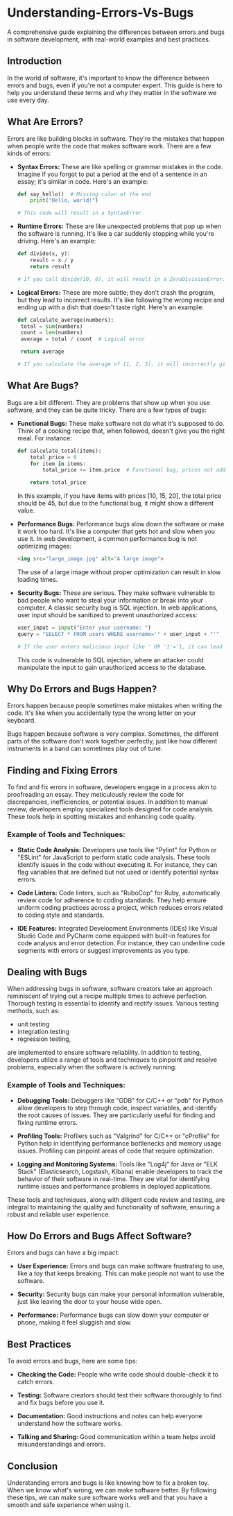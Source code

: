 # Understanding-Errors-Vs-Bugs
A comprehensive guide explaining the differences between errors and bugs in software development, with real-world examples and best practices.

## Introduction

In the world of software, it's important to know the difference between errors and bugs, even if you're not a computer expert. This guide is here to help you understand these terms and why they matter in the software we use every day.

## What Are Errors?

Errors are like building blocks in software. They're the mistakes that happen when people write the code that makes software work. There are a few kinds of errors:

- **Syntax Errors:** These are like spelling or grammar mistakes in the code. Imagine if you forgot to put a period at the end of a sentence in an essay; it's similar in code. Here's an example:

  ```python
  def say_hello()  # Missing colon at the end
      print("Hello, world!")

  # This code will result in a SyntaxError.
  
- **Runtime Errors:** These are like unexpected problems that pop up when the software is running. It's like a car suddenly stopping while you're driving. Here's an example:

  ```python
  def divide(x, y):
      result = x / y
      return result

  # If you call divide(10, 0), it will result in a ZeroDivisionError.```
  ```
- **Logical Errors:** These are more subtle; they don't crash the program, but they lead to incorrect results. It's like following the wrong recipe and ending up with a dish that doesn't taste right. Here's an example:

   ```python
   def calculate_average(numbers):
    total = sum(numbers)
    count = len(numbers)
    average = total / count  # Logical error

    return average

  # If you calculate the average of [1, 2, 3], it will incorrectly give 2.0 instead of 2.33.

  ```

## What Are Bugs?

Bugs are a bit different. They are problems that show up when you use software, and they can be quite tricky. There are a few types of bugs:

- **Functional Bugs:** These make software not do what it's supposed to do. Think of a cooking recipe that, when followed, doesn't give you the right meal. For instance:

  ```python
  def calculate_total(items):
      total_price = 0
      for item in items:
          total_price += item.price  # Functional bug, prices not added correctly

      return total_price
  ```
  In this example, if you have items with prices [10, 15, 20], the total price should be 45, but due to the functional bug, it might show a different value.
  

- **Performance Bugs:** Performance bugs slow down the software or make it work too hard. It's like a computer that gets hot and slow when you use it. In web development, a common performance bug is not optimizing images:

  ```html
  <img src="large_image.jpg" alt="A large image">
  ```
  The use of a large image without proper optimization can result in slow loading times.
  
- **Security Bugs:** These are serious. They make software vulnerable to bad people who want to steal your information or break into your computer. A classic security bug is SQL injection. In web applications, user input should be sanitized to prevent unauthorized access:

  ```python
  user_input = input("Enter your username: ")
  query = "SELECT * FROM users WHERE username='" + user_input + "'"

  # If the user enters malicious input like ' OR '1'='1, it can lead to unauthorized access.
  ```
  This code is vulnerable to SQL injection, where an attacker could manipulate the input to gain unauthorized access to the database.

## Why Do Errors and Bugs Happen?

Errors happen because people sometimes make mistakes when writing the code. It's like when you accidentally type the wrong letter on your keyboard.

Bugs happen because software is very complex. Sometimes, the different parts of the software don't work together perfectly, just like how different instruments in a band can sometimes play out of tune.

## Finding and Fixing Errors
To find and fix errors in software, developers engage in a process akin to proofreading an essay. They meticulously review the code for discrepancies, inefficiencies, or potential issues. In addition to manual review, developers employ specialized tools designed for code analysis. These tools help in spotting mistakes and enhancing code quality.

### Example of Tools and Techniques:

- **Static Code Analysis:** Developers use tools like "Pylint" for Python or "ESLint" for JavaScript to perform static code analysis. These tools identify issues in the code without executing it. For instance, they can flag variables that are defined but not used or identify potential syntax errors.

- **Code Linters:** Code linters, such as "RuboCop" for Ruby, automatically review code for adherence to coding standards. They help ensure uniform coding practices across a project, which reduces errors related to coding style and standards.

- **IDE Features:** Integrated Development Environments (IDEs) like Visual Studio Code and PyCharm come equipped with built-in features for code analysis and error detection. For instance, they can underline code segments with errors or suggest improvements as you type.

## Dealing with Bugs

When addressing bugs in software, software creators take an approach reminiscent of trying out a recipe multiple times to achieve perfection. Thorough testing is essential to identify and rectify issues. Various testing methods, such as:
- unit testing
- integration testing
- regression testing,

are implemented to ensure software reliability. In addition to testing, developers utilize a range of tools and techniques to pinpoint and resolve problems, especially when the software is actively running.

### Example of Tools and Techniques:

- **Debugging Tools:** Debuggers like "GDB" for C/C++ or "pdb" for Python allow developers to step through code, inspect variables, and identify the root causes of issues. They are particularly useful for finding and fixing runtime errors.

- **Profiling Tools:** Profilers such as "Valgrind" for C/C++ or "cProfile" for Python help in identifying performance bottlenecks and memory usage issues. Profiling can pinpoint areas of code that require optimization.

- **Logging and Monitoring Systems:** Tools like "Log4j" for Java or "ELK Stack" (Elasticsearch, Logstash, Kibana) enable developers to track the behavior of their software in real-time. They are vital for identifying runtime issues and performance problems in deployed applications.

These tools and techniques, along with diligent code review and testing, are integral to maintaining the quality and functionality of software, ensuring a robust and reliable user experience.

## How Do Errors and Bugs Affect Software?
Errors and bugs can have a big impact:

- **User Experience:** Errors and bugs can make software frustrating to use, like a toy that keeps breaking. This can make people not want to use the software.

- **Security:** Security bugs can make your personal information vulnerable, just like leaving the door to your house wide open.

- **Performance:** Performance bugs can slow down your computer or phone, making it feel sluggish and slow.

## Best Practices
To avoid errors and bugs, here are some tips:

- **Checking the Code:** People who write code should double-check it to catch errors.

- **Testing:** Software creators should test their software thoroughly to find and fix bugs before you use it.

- **Documentation:** Good instructions and notes can help everyone understand how the software works.

- **Talking and Sharing:** Good communication within a team helps avoid misunderstandings and errors.

## Conclusion

Understanding errors and bugs is like knowing how to fix a broken toy. When we know what's wrong, we can make software better. By following these tips, we can make sure software works well and that you have a smooth and safe experience when using it.
